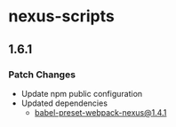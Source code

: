 # nexus-scripts

## 1.6.1

### Patch Changes

- Update npm public configuration
- Updated dependencies
  - babel-preset-webpack-nexus@1.4.1
